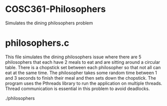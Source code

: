 # COSC361-Philosophers
Simulates the dining philosophers problem

# philosophers.c
This file simulates the dining philosophers issue where there are 5 philosophers that each have 2 meals 
to eat and are sitting around a circular table. There is a chopstick set between each philosopher so 
that not all can eat at the same time. The philosopher takes some random time between 1 and 3 seconds 
to finish their meal and then sets down the chopstick. The program uses the Pthreads library to run 
the application on multiple threads. Thread communication is essential in this problem to avoid 
deadlocks.

./philosophers 

